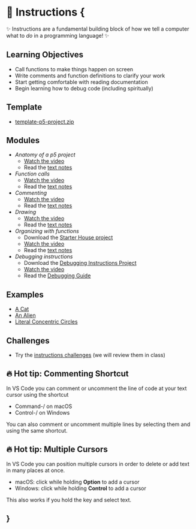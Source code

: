 # 💬 Instructions {

✨ Instructions are a fundamental building block of how we tell a computer what to *do* in a programming language! ✨

## Learning Objectives

- Call functions to make things happen on screen
- Write comments and function definitions to clarify your work
- Start getting comfortable with reading documentation
- Begin learning how to debug code (including spiritually)

## Template

- [template-p5-project.zip](../../templates/template-p5-project.zip)

## Modules

- *Anatomy of a p5 project* 
    - [Watch the video](https://concordia.yuja.com/V/Video?v=1071097&node=5700486&a=111305522)
    - Read the [text notes](./anatomy-of-a-p5-project.md)
- *Function calls* 
    - [Watch the video](https://concordia.yuja.com/V/Video?v=1071102&node=5700512&a=168592546)
    - Read the [text notes](./function-calls.md)
- *Commenting* 
    - [Watch the video](https://concordia.yuja.com/V/Video?v=1071098&node=5700487&a=127828488)
    - Read the [text notes](./commenting.md)
- *Drawing* 
    - [Watch the video](https://concordia.yuja.com/V/Video?v=1071100&node=5700510&a=164829611)
    - Read the [text notes](./drawing.md)
- *Organizing with functions* 
    - Download the [Starter House project](./examples/starter-house.zip)
    - [Watch the video](https://concordia.yuja.com/V/Video?v=1071103&node=5700520&a=202854226)
    - Read the [text notes](./organizing-with-functions.md)
- *Debugging instructions*
    - Download the [Debugging Instructions Project](../../debugging/debugging-instructions.zip)
    - [Watch the video]()
    - Read the [Debugging Guide](../../guides/debugging-guide.md)

## Examples

- [A Cat](https://editor.p5js.org/pippinbarr/sketches/ITqmsuA-b)
- [An Alien](https://editor.p5js.org/pippinbarr/sketches/rrmbd-C5M)
- [Literal Concentric Circles](https://editor.p5js.org/pippinbarr/sketches/6R1uu5aIL)

## Challenges

- Try the [instructions challenges](./drawing-challenges.md) (we will review them in class)

## 🔥 Hot tip: Commenting Shortcut

In VS Code you can comment or uncomment the line of code at your text cursor using the shortcut
- Command-/ on macOS
- Control-/ on Windows

You can also comment or uncomment multiple lines by selecting them and using the same shortcut.

## 🔥 Hot tip: Multiple Cursors

In VS Code you can position multiple cursors in order to delete or add text in many places at once. 
- macOS: click while holding **Option** to add a cursor
- Windows: click while holding **Control** to add a cursor

This also works if you hold the key and select text.

## }